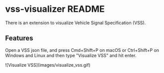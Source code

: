 # vss-visualizer README

There is an extension to visualize Vehicle Signal Specification (VSS).

## Features

Open a VSS json file, and press Cmd+Shift+P on macOS or Ctrl+Shift+P on Windows and Linux and then type "Visualize VSS" and hit enter.

\!\[Visualize VSS\]\(images/visualize_vss.gif\)
